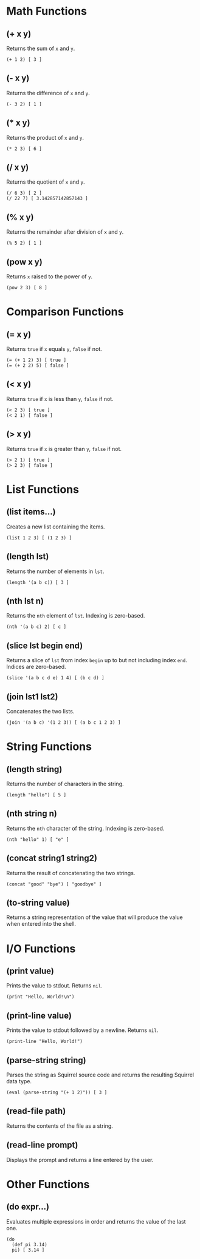 # Math Functions

## (+ x y)
Returns the sum of `x` and `y`.
```
(+ 1 2) [ 3 ]
```

## (- x y)
Returns the difference of `x` and `y`.
```
(- 3 2) [ 1 ]
```

## (* x y)
Returns the product of `x` and `y`.
```
(* 2 3) [ 6 ]
```

## (/ x y)
Returns the quotient of `x` and `y`.
```
(/ 6 3) [ 2 ]
(/ 22 7) [ 3.142857142857143 ]
```

## (% x y)
Returns the remainder after division of `x` and `y`.
```
(% 5 2) [ 1 ]
```

## (pow x y)
Returns `x` raised to the power of `y`.
```
(pow 2 3) [ 8 ]
```

# Comparison Functions

## (= x y)
Returns `true` if `x` equals `y`, `false` if not.
```
(= (+ 1 2) 3) [ true ]
(= (+ 2 2) 5) [ false ]
```

## (< x y)
Returns `true` if `x` is less than `y`, `false` if not.
```
(< 2 3) [ true ]
(< 2 1) [ false ]
```

## (> x y)
Returns `true` if `x` is greater than `y`, `false` if not.
```
(> 2 1) [ true ]
(> 2 3) [ false ]
```

# List Functions

## (list items...)
Creates a new list containing the items.
```
(list 1 2 3) [ (1 2 3) ]
```

## (length lst)
Returns the number of elements in `lst`.
```
(length '(a b c)) [ 3 ]
```

## (nth lst n)
Returns the `nth` element of `lst`. Indexing is zero-based.
```
(nth '(a b c) 2) [ c ]
```

## (slice lst begin end)
Returns a slice of `lst` from index `begin` up to but not including index `end`. Indices are zero-based.
```
(slice '(a b c d e) 1 4) [ (b c d) ]
```

## (join lst1 lst2)
Concatenates the two lists.
```
(join '(a b c) '(1 2 3)) [ (a b c 1 2 3) ]
```

# String Functions

## (length string)
Returns the number of characters in the string.
```
(length "hello") [ 5 ]
```

## (nth string n)
Returns the `nth` character of the string. Indexing is zero-based.
```
(nth "hello" 1) [ "e" ]
```

## (concat string1 string2)
Returns the result of concatenating the two strings.
```
(concat "good" "bye") [ "goodbye" ]
```

## (to-string value)
Returns a string representation of the value that will produce the value when entered into the shell.

# I/O Functions

## (print value)
Prints the value to stdout. Returns `nil`.
```
(print "Hello, World!\n")
```

## (print-line value)
Prints the value to stdout followed by a newline. Returns `nil`.
```
(print-line "Hello, World!")
```

## (parse-string string)
Parses the string as Squirrel source code and returns the resulting Squirrel data type.
```
(eval (parse-string "(+ 1 2)")) [ 3 ]
```

## (read-file path)
Returns the contents of the file as a string.

## (read-line prompt)
Displays the prompt and returns a line entered by the user.

# Other Functions

## (do expr...)
Evaluates multiple expressions in order and returns the value of the last one.
```
(do
  (def pi 3.14)
  pi) [ 3.14 ]
```
